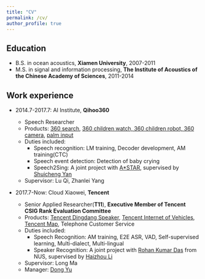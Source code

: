 ```yaml
---
title: "CV"
permalink: /cv/
author_profile: true
---
```


## Education
* B.S. in ocean acoustics, **Xiamen University**, 2007-2011
* M.S. in signal and information processing, **The Institute of Acoustics of the Chinese Academy of Sciences**, 2011-2014

## Work experience
* 2014.7-2017.7: AI Institute, **Qihoo360**
  * Speech Researcher
  * Products: [360 search](https://www.so.com/), [360 children watch, 360 children robot, 360 camera](https://mall.360.cn/ac/360PPR?utm_source=guanwanggd02), [palm input](http://www.xinshuru.com/win_record.html)
  * Duties included:
    * Speech recognition: LM training, Decoder development, AM training(CTC)
    * Speech event detection: Detection of baby crying
    * Speech2Sing: A joint project with [A*STAR](https://www.a-star.edu.sg/), supervised by [Shuicheng Yan](https://scholar.google.com.hk/citations?user=DNuiPHwAAAAJ&hl=zh-CN)
  * Supervisor: Lu Qi, Zhanlei Yang

* 2017.7-Now: Cloud Xiaowei, **Tencent**
  * Senior Applied Researcher(**T11**), **Executive Member of Tencent CSIG Rank Evaluation Committee**
  * Products: [Tencent Dingdang Speaker](https://dingdang.qq.com/dingdang_speaker.html), [Tencent Internet of Vehicles](https://cloud.tencent.com/solution/auto), [Tencent Map](https://map.qq.com/), Telephone Customer Service
  * Duties included:
    * Speech Recognition: AM training, E2E ASR, VAD, Self-supervised learning, Multi-dialect, Multi-lingual
    * Speaker Recognition: A joint project with [Rohan Kumar Das](https://sites.google.com/view/rohankumardas) from NUS, supervised by [Haizhou Li](https://scholar.google.com.sg/citations?user=z8_x7C8AAAAJ&hl=en)
  * Supervisor: Long Ma
  * Manager: [Dong Yu](https://sites.google.com/view/dongyu888/)
